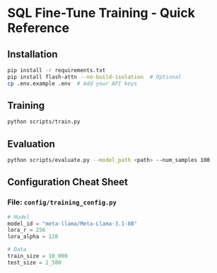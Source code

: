 # SQL Fine-Tune Training - Quick Reference

## Installation

```bash
pip install -r requirements.txt
pip install flash-attn --no-build-isolation  # Optional
cp .env.example .env  # Add your API keys
```

## Training

```bash
python scripts/train.py
```

## Evaluation

```bash
python scripts/evaluate.py --model_path <path> --num_samples 100
```

## Configuration Cheat Sheet

### File: `config/training_config.py`

```python
# Model
model_id = "meta-llama/Meta-Llama-3.1-8B"
lora_r = 256
lora_alpha = 128

# Data
train_size = 10_000
test_size = 2_500
